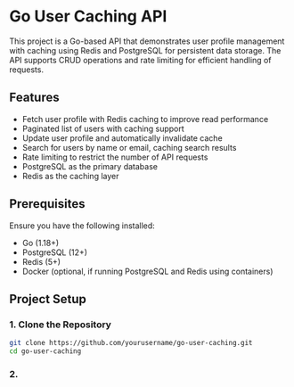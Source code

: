 # Go User Caching API

This project is a Go-based API that demonstrates user profile management with caching using Redis and PostgreSQL for persistent data storage. The API supports CRUD operations and rate limiting for efficient handling of requests.

## Features

- Fetch user profile with Redis caching to improve read performance
- Paginated list of users with caching support
- Update user profile and automatically invalidate cache
- Search for users by name or email, caching search results
- Rate limiting to restrict the number of API requests
- PostgreSQL as the primary database
- Redis as the caching layer

## Prerequisites

Ensure you have the following installed:

- Go (1.18+)
- PostgreSQL (12+)
- Redis (5+)
- Docker (optional, if running PostgreSQL and Redis using containers)

## Project Setup

### 1. Clone the Repository

```bash
git clone https://github.com/yourusername/go-user-caching.git
cd go-user-caching
```

### 2. 

